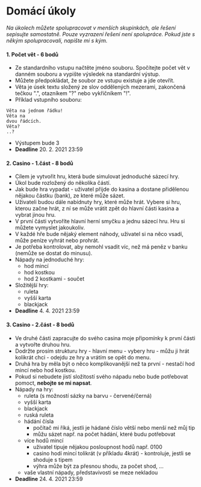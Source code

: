 # Domácí úkoly

*Na úkolech můžete spolupracovat v menších skupinkách, ale řešení sepisujte samostatně. Pouze vyzrazení řešení není spolupráce. Pokud jste s někým spolupracovali, napište mi s kým.*

#### 1. Počet vět - 6 bodů
- Ze standardního vstupu načtěte jméno souboru. Spočítejte počet vět v danném souboru a vypište výsledek na standardní výstup.
- Můžete předpokládat, že soubor ze vstupu existuje a jde otevřít.
- Věta je úsek textu složený ze slov oddělených mezerami, zakončená tečkou ".", otazníkem "?" nebo vykřičníkem "!".
- Příklad vstupního souboru:
```
Věta na jednom řádku!
Věta na
dvou řádcích.
Věta?
..?
```
- Výstupem bude 3
- **Deadline** 20. 2. 2021 23:59

#### 2. Casino - 1.část - 8 bodů
- Cílem je vytvořit hru, která bude simulovat jednoduché sázecí hry. 
- Úkol bude rozložený do několika částí.
- Jak bude hra vypadat - uživatel přijde do kasina a dostane přidělenou nějakou částku (bank), ze které může sázet.
- Uživateli budou dále nabídnuty hry, které může hrát. Vybere si hru, kterou začne hrát, z ní se může vrátit zpět do hlavní části kasina a vybrat jinou hru. 
- V první části vytvoříte hlavní herní smyčku a jednu sázecí hru. Hru si můžete vymyslet jakoukoliv.
- V každé hře bude nějaký element náhody, uživatel si na něco vsadí, může peníze vyhrát nebo prohrát.
- Je potřeba kontrolovat, aby nemohl vsadit víc, než má peněz v banku (nemůže se dostat do minusu).
- Nápady na jednoduché hry:
  - hod mincí
  - hod kostkou
  - hod 2 kostkami - součet
- Složitější hry:
  - ruleta
  - vyšší karta
  - blackjack
- **Deadline** 4. 4. 2021 23:59

#### 3. Casino - 2.část - 8 bodů
- Ve druhé části zapracujte do svého casina moje připomínky k první části a vytvořte druhou hru.
- Dodržte prosím strukturu hry - hlavní menu - vybery hru - můžu ji hrát kolikrát chci - odejdu ze hry a vrátím se opět do menu.
- Druhá hra by měla být o něco komplikovanější než ta první - nestačí hod mincí nebo hod kostkou.
- Pokud si nebudete jistí složitostí svého nápadu nebo bude potřebovat pomoct, **nebojte se mi napsat**.
- Nápady na hry:
  - ruleta (s možností sázky na barvu - červené/černá)
  - vyšší karta
  - blackjack
  - ruská ruleta
  - hádání čísla 
    - počítač mi říká, jestli je hádané číslo větší nebo menší než můj tip 
    - můžu sázet např. na počet hádání, které budu potřebovat
  - více hodů mincí
    - uživatel tipuje nějakou posloupnost hodů např. 0100
    - casino hodí mincí tolikrát (v příkladu 4krát) - kontroluje, jestli se shoduje s tipem
    - výhra může být za přesnou shodu, za počet shod, ...
  - vaše vlastní nápady, představivosti se meze nekladou
- **Deadline** 24. 4. 2021 23:59
